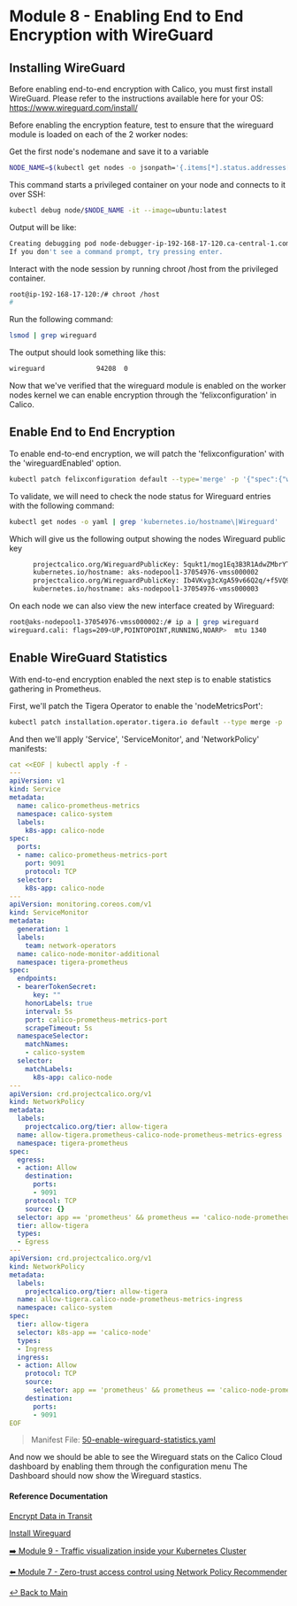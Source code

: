 # Module 8 - Enabling End to End Encryption with WireGuard

## Installing WireGuard

Before enabling end-to-end encryption with Calico, you must first install WireGuard. Please refer to the instructions available here for your OS: https://www.wireguard.com/install/

Before enabling the encryption feature, test to ensure that the wireguard module is loaded on each of the 2 worker nodes:

Get the first node's nodemane and save it to a variable

```bash
NODE_NAME=$(kubectl get nodes -o jsonpath='{.items[*].status.addresses[?(@.type=="Hostname")].address}'| awk '{print $1;}')
```

This command starts a privileged container on your node and connects to it over SSH:

```bash
kubectl debug node/$NODE_NAME -it --image=ubuntu:latest
```

Output will be like:

```bash
Creating debugging pod node-debugger-ip-192-168-17-120.ca-central-1.compute.internal-8n2c5 with container debugger on node ip-192-168-17-120.ca-central-1.compute.internal.
If you don't see a command prompt, try pressing enter.
```

Interact with the node session by running chroot /host from the privileged container.

```bash
root@ip-192-168-17-120:/# chroot /host
#
```

Run the following command:

```bash
lsmod | grep wireguard
```

The output should look something like this:

```bash
wireguard             94208  0
```

Now that we've verified that the wireguard module is enabled on the worker nodes kernel we can enable encryption through the 'felixconfiguration' in Calico.

## Enable End to End Encryption

To enable end-to-end encryption, we will patch the 'felixconfiguration' with the 'wireguardEnabled' option.

```bash
kubectl patch felixconfiguration default --type='merge' -p '{"spec":{"wireguardEnabled":true}}'
```

To validate, we will need to check the node status for Wireguard entries with the following command:

```bash
kubectl get nodes -o yaml | grep 'kubernetes.io/hostname\|Wireguard'
```

Which will give us the following output showing the nodes Wireguard public key

```bash
      projectcalico.org/WireguardPublicKey: 5qukt1/mog1Eq3B3R1AdwZMbrYTgxtseR4doUxFbckY=
      kubernetes.io/hostname: aks-nodepool1-37054976-vmss000002
      projectcalico.org/WireguardPublicKey: Ib4VKvg3cXgA59v66Q2q/+f5VQ9ub7PCj8RPyQsvfDg=
      kubernetes.io/hostname: aks-nodepool1-37054976-vmss000003
```

On each node we can also view the new interface created by Wireguard:

```bash
root@aks-nodepool1-37054976-vmss000002:/# ip a | grep wireguard
wireguard.cali: flags=209<UP,POINTOPOINT,RUNNING,NOARP>  mtu 1340
```

## Enable WireGuard Statistics

With end-to-end encryption enabled the next step is to enable statistics gathering in Prometheus. 

First, we'll patch the Tigera Operator to enable the 'nodeMetricsPort':

```bash
kubectl patch installation.operator.tigera.io default --type merge -p '{"spec":{"nodeMetricsPort":9091}}'
```

And then we'll apply 'Service', 'ServiceMonitor', and 'NetworkPolicy' manifests:

```yaml
cat <<EOF | kubectl apply -f -
---
apiVersion: v1
kind: Service
metadata:
  name: calico-prometheus-metrics
  namespace: calico-system
  labels:
    k8s-app: calico-node
spec:
  ports:
  - name: calico-prometheus-metrics-port
    port: 9091
    protocol: TCP
  selector:
    k8s-app: calico-node
---
apiVersion: monitoring.coreos.com/v1
kind: ServiceMonitor
metadata:
  generation: 1
  labels:
    team: network-operators
  name: calico-node-monitor-additional
  namespace: tigera-prometheus
spec:
  endpoints:
  - bearerTokenSecret:
      key: ""
    honorLabels: true
    interval: 5s
    port: calico-prometheus-metrics-port
    scrapeTimeout: 5s
  namespaceSelector:
    matchNames:
    - calico-system
  selector:
    matchLabels:
      k8s-app: calico-node
---
apiVersion: crd.projectcalico.org/v1
kind: NetworkPolicy
metadata:
  labels:
    projectcalico.org/tier: allow-tigera
  name: allow-tigera.prometheus-calico-node-prometheus-metrics-egress
  namespace: tigera-prometheus
spec:
  egress:
  - action: Allow
    destination:
      ports:
      - 9091
    protocol: TCP
    source: {}
  selector: app == 'prometheus' && prometheus == 'calico-node-prometheus'
  tier: allow-tigera
  types:
  - Egress
---
apiVersion: crd.projectcalico.org/v1
kind: NetworkPolicy
metadata:
  labels:
    projectcalico.org/tier: allow-tigera
  name: allow-tigera.calico-node-prometheus-metrics-ingress
  namespace: calico-system
spec:
  tier: allow-tigera
  selector: k8s-app == 'calico-node'
  types:
  - Ingress
  ingress:
  - action: Allow
    protocol: TCP
    source:
      selector: app == 'prometheus' && prometheus == 'calico-node-prometheus'
    destination:
      ports:
      - 9091
EOF
```

> Manifest File: [50-enable-wireguard-statistics.yaml](manifests/50-enable-wireguard-statistics.yaml)

And now we should be able to see the Wireguard stats on the Calico Cloud dashboard by enabling them through the configuration menu
The Dashboard should now show the Wireguard stastics.

#### Reference Documentation

[Encrypt Data in Transit](https://docs.tigera.io/compliance/encrypt-cluster-pod-traffic)

[Install Wireguard](https://www.wireguard.com/install/)

[:arrow_right: Module 9 - Traffic visualization inside your Kubernetes Cluster](module-9-visibility.md) <br>

[:arrow_left: Module 7 - Zero-trust access control using Network Policy Recommender](module-7-zerotrust.md)

[:leftwards_arrow_with_hook: Back to Main](../README.md)
